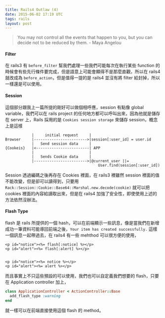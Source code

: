 ```yaml
---
title: Rails4 Outlaw (4)
date: 2015-06-02 17:19 UTC
tags: rails
layout: post
---
```

> You may not control all the events that happen to you, but you can decide not to be reduced by them. - Maya Angelou

#### Filter
在 rails3 有 `before_filter` 幫我們處理一些我們可能每次在執行某些 function 的時候會有些先行條件要完成，但是語意上可能會顯得不是那麼直觀，所以在 rails4 就改成為 `before_action`，但是值得一提的是 rails4 並沒有將 filter 給封掉，所以一樣還是可以使用。

#### Session
這個部分跟我上一篇所提的剛好可以做個相呼應，session 有點像 global variable，我們可以在 rails project 的任何地方都可以呼叫出來，因為他就是儲存在 server 上，Rails 採用的是 `Cookies session storage` 來儲存 session，概念上是這樣

```
            |     initial request     |
Browser     |------------------------>|session[:user_id] = user.id
            |   Send session data     |
{Cookeis}   |<------------------------| APP
            |                         |
            |   Sends Cookie data     |
            |------------------------>|@current_user ||=
                                          User.find(session[:user_id])
```
Session 透過編碼之後再存在 Cookies 裡面，在 rails3 裡雖然 session 裡面的值不能改變，但是卻可以讀得到，只要用 `Rack::Session::Cookie::Base64::Marshal.new.decode(cookie)` 就可以把 cookies 裡面的內容給讀取出來，但是在 rails4 加強了安全性，即使使用上述的方法依然沒辦法。

#### Flash Type
flash 是 rails 所提供的一個 hash，可以在前端顯示一些訊息，像是當我們在新增成功一筆資料可能導回前端之後，`Your item has created successfully.` 這樣一個訊息一起帶過去，在 rails4 有一些 mehthod 可以很方便的使用，

```erb
<p id="notice"><%= flash[:notice] %></p>
<p id="alert"><%= flash[:alert] %></p>


<p id="notice"><%= notice %></p>
<p id="alert"><%= alert %></p>
```
而且事實上不只這些預設的可以使用，我們也可以自定義我們想要的 flash，只要在 Application controller 加上，

```ruby
class ApplicationController < ActionController::Base
  add_flash_type :warning
end
```
就一樣可以在前端直接使用這個 flash 的 method。
